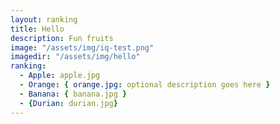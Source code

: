 ```yaml
---
layout: ranking
title: Hello
description: Fun fruits
image: "/assets/img/iq-test.png"
imagedir: "/assets/img/hello"
ranking:
  - Apple: apple.jpg
  - Orange: { orange.jpg: optional description goes here }
  - Banana: { banana.jpg }
  - {Durian: durian.jpg}
---
```


